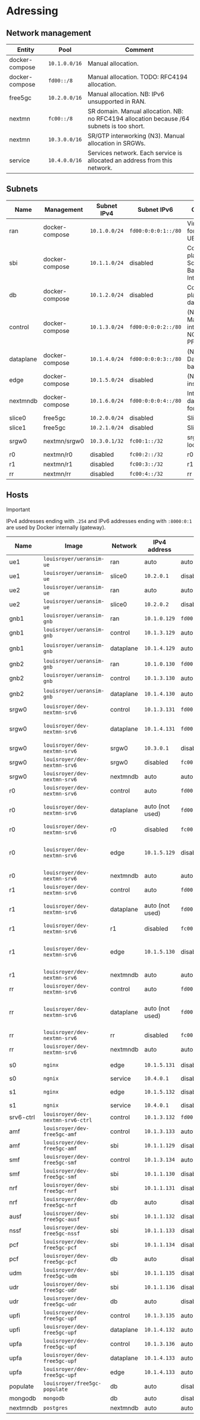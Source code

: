 # Adressing
## Network management
| Entity         | Pool          | Comment                                                                                   |
|----------------|---------------|-------------------------------------------------------------------------------------------|
| docker-compose | `10.1.0.0/16` | Manual allocation.                                                                        |
| docker-compose | `fd00::/8`    | Manual allocation. TODO: RFC4194 allocation.                                              |
| free5gc        | `10.2.0.0/16` | Manual allocation. NB: IPv6 unsupported in RAN.                                           |
| nextmn         | `fc00::/8`    | SR domain. Manual allocation. NB: no RFC4194 allocation because /64 subnets is too short. |
| nextmn         | `10.3.0.0/16` | SR/GTP interworking (N3). Manual allocation in SRGWs.                                     |
| service        | `10.4.0.0/16` | Services network. Each service is allocated an address from this network.                 |



## Subnets
| Name      | Management     | Subnet IPv4   | Subnet IPv6         | Comment                                       |
|-----------|----------------|---------------|---------------------|-----------------------------------------------|
| ran       | docker-compose | `10.1.0.0/24` | `fd00:0:0:0:1::/80` | Virtual RAN for UERANSIM.                     |
| sbi       | docker-compose | `10.1.1.0/24` | disabled            | Control plane: Software Based Interface       |
| db        | docker-compose | `10.1.2.0/24` | disabled            | Control plane: database                       |
| control   | docker-compose | `10.1.3.0/24` | `fd00:0:0:0:2::/80` | (N2 + N4) Management interfaces : NGAP + PFCP |
| dataplane | docker-compose | `10.1.4.0/24` | `fd00:0:0:0:3::/80` | (N3 + N9) Dataplane backbone                  |
| edge      | docker-compose | `10.1.5.0/24` | disabled            | (N6) Edges instances                          |
| nextmndb  | docker-compose | `10.1.6.0/24` | `fd00:0:0:0:4::/80` | Internal databases for NextMN                 |
| slice0    | free5gc        | `10.2.0.0/24` | disabled            | Slice 0                                       |
| slice1    | free5gc        | `10.2.1.0/24` | disabled            | Slice 1                                       |
| srgw0     | nextmn/srgw0   | `10.3.0.1/32` | `fc00:1::/32`       | srgw0 locators                                |
| r0        | nextmn/r0      | disabled      | `fc00:2::/32`       | r0 locator                                    |
| r1        | nextmn/r1      | disabled      | `fc00:3::/32`       | r1 locator                                    |
| rr        | nextmn/rr      | disabled      | `fc00:4::/32`       | rr locator                                    |




## Hosts
> [!IMPORTANT]
> IPv4 addresses ending with `.254` and IPv6 addresses ending with `:8000:0:1` are used by Docker internally (gateway).

| Name      | Image                             | Network   | IPv4 address    | IPv6 address            | Comment                                     |
|-----------|-----------------------------------|-----------|-----------------|-------------------------|---------------------------------------------|
| ue1       | `louisroyer/ueransim-ue`          | ran       | auto            | auto                    |                                             |
| ue1       | `louisroyer/ueransim-ue`          | slice0    | `10.2.0.1`      | disabled                |                                             |
| ue2       | `louisroyer/ueransim-ue`          | ran       | auto            | auto                    |                                             |
| ue2       | `louisroyer/ueransim-ue`          | slice0    | `10.2.0.2`      | disabled                |                                             |
| gnb1      | `louisroyer/ueransim-gnb`         | ran       | `10.1.0.129`    | `fd00:0:0:0:1:8000:0:2` |                                             |
| gnb1      | `louisroyer/ueransim-gnb`         | control   | `10.1.3.129`    | auto                    |                                             |
| gnb1      | `louisroyer/ueransim-gnb`         | dataplane | `10.1.4.129`    | auto (not used)         | Route to srgw0                              |
| gnb2      | `louisroyer/ueransim-gnb`         | ran       | `10.1.0.130`    | `fd00:0:0:0:1:8000:0:3` |                                             |
| gnb2      | `louisroyer/ueransim-gnb`         | control   | `10.1.3.130`    | auto                    |                                             |
| gnb2      | `louisroyer/ueransim-gnb`         | dataplane | `10.1.4.130`    | auto (not used)         | Route to srgw0                              |
| srgw0     | `louisroyer/dev-nextmn-srv6`      | control   | `10.1.3.131`    | `fd00:0:0:0:2:8000:0:2` |                                             |
| srgw0     | `louisroyer/dev-nextmn-srv6`      | dataplane | `10.1.4.131`    | `fd00:0:0:0:3:8000:0:2` | IPv6 routes to SR domain (rr)               |
| srgw0     | `louisroyer/dev-nextmn-srv6`      | srgw0     | `10.3.0.1`      | disabled                | H.M.GTP4.D                                  |
| srgw0     | `louisroyer/dev-nextmn-srv6`      | srgw0     | disabled        | `fc00:1:1::/48`         | End.M.GTP4.E                                |
| srgw0     | `louisroyer/dev-nextmn-srv6`      | nextmndb  | auto            | auto                    |                                             |
| r0        | `louisroyer/dev-nextmn-srv6`      | control   | auto            | `fd00:0:0:0:2:8000:0:4` |                                             |
| r0        | `louisroyer/dev-nextmn-srv6`      | dataplane | auto (not used) | `fd00:0:0:0:3:8000:0:3` | IPv6 routes to SR domain (r1, rr)           |
| r0        | `louisroyer/dev-nextmn-srv6`      | r0        | disabled        | `fc00:2:1::/48`         | End.DX4                                     |
| r0        | `louisroyer/dev-nextmn-srv6`      | edge      | `10.1.5.129`    | disabled                | H.Encaps + Route to instance in edge0 (s0)  |
| r0        | `louisroyer/dev-nextmn-srv6`      | nextmndb  | auto            | auto                    |                                             |
| r1        | `louisroyer/dev-nextmn-srv6`      | control   | auto            | `fd00:0:0:0:2:8000:0:5` |                                             |
| r1        | `louisroyer/dev-nextmn-srv6`      | dataplane | auto (not used) | `fd00:0:0:0:3:8000:0:4` | IPv6 routes to SR domain (r0, rr)           |
| r1        | `louisroyer/dev-nextmn-srv6`      | r1        | disabled        | `fc00:3:1::/48`         | End.DX4                                     |
| r1        | `louisroyer/dev-nextmn-srv6`      | edge      | `10.1.5.130`    | disabled                | H.Encaps + Route to instances in edge1 (s1) |
| r1        | `louisroyer/dev-nextmn-srv6`      | nextmndb  | auto            | auto                    |                                             |
| rr        | `louisroyer/dev-nextmn-srv6`      | control   | auto            | `fd00:0:0:0:2:8000:0:3` |                                             |
| rr        | `louisroyer/dev-nextmn-srv6`      | dataplane | auto (not used) | `fd00:0:0:0:3:8000:0:3` | IPv6 routes to SR domain (srgw0, r0, r1)    |
| rr        | `louisroyer/dev-nextmn-srv6`      | rr        | disabled        | `fc00:4:1::/48`         | End                                         |
| rr        | `louisroyer/dev-nextmn-srv6`      | nextmndb  | auto            | auto                    |                                             |
| s0        | `nginx`                           | edge      | `10.1.5.131`    | disabled                | Route to slice0 via r0                      |
| s0        | `ngnix`                           | service   | `10.4.0.1`      | disabled                |                                             |
| s1        | `nginx`                           | edge      | `10.1.5.132`    | disabled                | Route to slice0 via r1                      |
| s1        | `ngnix`                           | service   | `10.4.0.1`      | disabled                |                                             |
| srv6-ctrl | `louisroyer/dev-nextmn-srv6-ctrl` | control   | `10.1.3.132`    | `fd00:0:0:0:2:8000:0:2` |                                             |
| amf       | `louisroyer/dev-free5gc-amf`      | control   | `10.1.3.133`    | auto                    |                                             |
| amf       | `louisroyer/dev-free5gc-amf`      | sbi       | `10.1.1.129`    | disabled                |                                             |
| smf       | `louisroyer/dev-free5gc-smf`      | control   | `10.1.3.134`    | auto                    |                                             |
| smf       | `louisroyer/dev-free5gc-smf`      | sbi       | `10.1.1.130`    | disabled                |                                             |
| nrf       | `louisroyer/dev-free5gc-nrf`      | sbi       | `10.1.1.131`    | disabled                |                                             |
| nrf       | `louisroyer/dev-free5gc-nrf`      | db        | auto            | disabled                |                                             |
| ausf      | `louisroyer/dev-free5gc-ausf`     | sbi       | `10.1.1.132`    | disabled                |                                             |
| nssf      | `louisroyer/dev-free5gc-nssf`     | sbi       | `10.1.1.133`    | disabled                |                                             |
| pcf       | `louisroyer/dev-free5gc-pcf`      | sbi       | `10.1.1.134`    | disabled                |                                             |
| pcf       | `louisroyer/dev-free5gc-pcf`      | db        | auto            | disabled                |                                             |
| udm       | `louisroyer/dev-free5gc-udm`      | sbi       | `10.1.1.135`    | disabled                |                                             |
| udr       | `louisroyer/dev-free5gc-udr`      | sbi       | `10.1.1.136`    | disabled                |                                             |
| udr       | `louisroyer/dev-free5gc-udr`      | db        | auto            | disabled                |                                             |
| upfi      | `louisroyer/dev-free5gc-upf`      | control   | `10.1.3.135`    | auto                    |                                             |
| upfi      | `louisroyer/dev-free5gc-upf`      | dataplane | `10.1.4.132`    | auto (not used)         |                                             |
| upfa      | `louisroyer/dev-free5gc-upf`      | control   | `10.1.3.136`    | auto                    |                                             |
| upfa      | `louisroyer/dev-free5gc-upf`      | dataplane | `10.1.4.133`    | auto (not used)         |                                             |
| upfa      | `louisroyer/dev-free5gc-upf`      | edge      | `10.1.4.133`    | auto (not used)         |                                             |
| populate  | `louisroyer/free5gc-populate`     | db        | auto            | disabled                |                                             |
| mongodb   | `mongodb`                         | db        | auto            | disabled                |                                             |
| nextmndb  | `postgres`                        | nextmndb  | auto            | auto                    |                                             |

